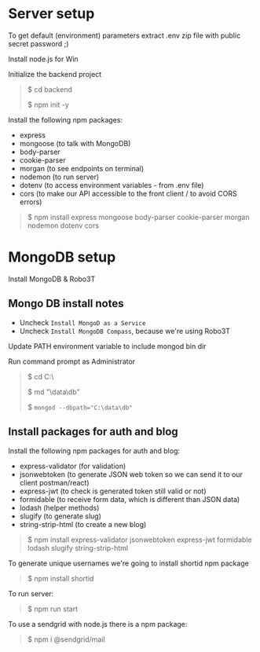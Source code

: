 # Server setup

To get default (environment) parameters extract .env zip file with public secret password ;)

Install node.js for Win

Initialize the backend project
> $ cd backend
>
> $ npm init -y

Install the following npm packages:

- express
- mongoose (to talk with MongoDB)
- body-parser
- cookie-parser
- morgan (to see endpoints on terminal)
- nodemon (to run server)
- dotenv (to access environment variables - from .env file)
- cors (to make our API accessible to the front client / to avoid CORS errors)

> $ npm install express mongoose body-parser cookie-parser morgan nodemon dotenv cors

# MongoDB setup

Install MongoDB & Robo3T

## Mongo DB install notes
- Uncheck `Install MongoD as a Service`
- Uncheck `Install MongoDB Compass`, because we're using Robo3T

Update PATH environment variable to include mongod bin dir

Run command prompt as Administrator
> $ cd C:\
>
> $ md "\data\db"
>
> $ `mongod --dbpath="C:\data\db"`

## Install packages for auth and blog

Install the following npm packages for auth and blog:
- express-validator (for validation)
- jsonwebtoken (to generate JSON web token so we can send it to our client postman/react)
- express-jwt (to check is generated token still valid or not)
- formidable (to receive form data, which is different than JSON data)
- lodash (helper methods)
- slugify (to generate slug)
- string-strip-html (to create a new blog)

> $ npm install express-validator jsonwebtoken express-jwt formidable lodash slugify string-strip-html

To generate unique usernames we're going to install shortid npm package
> $ npm install shortid

To run server:
> $ npm run start

To use a sendgrid with node.js there is a npm package:
> $ npm i @sendgrid/mail
